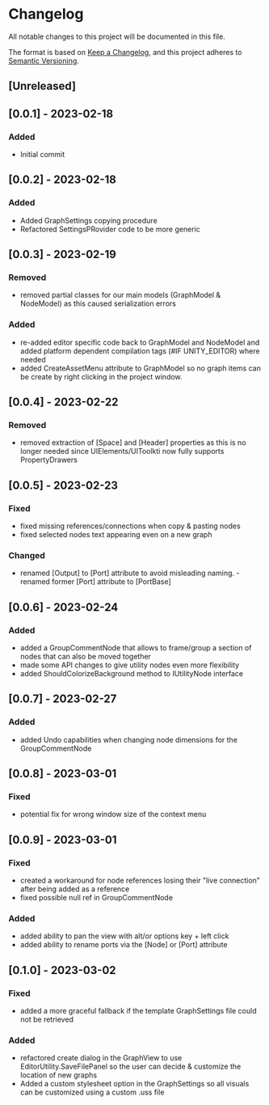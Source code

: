 # Changelog
All notable changes to this project will be documented in this file.

The format is based on [Keep a Changelog](https://keepachangelog.com/en/1.0.0/),
and this project adheres to [Semantic Versioning](https://semver.org/spec/v2.0.0.html).

## [Unreleased]

## [0.0.1] - 2023-02-18
### Added
- Initial commit

## [0.0.2] - 2023-02-18
### Added
- Added GraphSettings copying procedure
- Refactored SettingsPRovider code to be more generic

## [0.0.3] - 2023-02-19
### Removed
- removed partial classes for our main models (GraphModel & NodeModel) as this caused serialization errors
### Added
- re-added editor specific code back to GraphModel and NodeModel and added platform dependent compilation tags (#IF UNITY_EDITOR) where needed
- added CreateAssetMenu attribute to GraphModel so no graph items can be create by right clicking in the project window.

## [0.0.4] - 2023-02-22
### Removed
- removed extraction of [Space] and [Header] properties as this is no longer needed since UIElements/UIToolkti now fully supports PropertyDrawers

## [0.0.5] - 2023-02-23
### Fixed
- fixed missing references/connections when copy & pasting nodes
- fixed selected nodes text appearing even on a new graph
### Changed
- renamed [Output] to [Port] attribute to avoid misleading naming.
-renamed former [Port] attribute to [PortBase]

## [0.0.6] - 2023-02-24
### Added
- added a GroupCommentNode that allows to frame/group a section of nodes that can also be moved together
- made some API changes to give utility nodes even more flexibility
- added ShouldColorizeBackground method to IUtilityNode interface

## [0.0.7] - 2023-02-27
### Added
- added Undo capabilities when changing node dimensions for the GroupCommentNode

## [0.0.8] - 2023-03-01
### Fixed
- potential fix for wrong window size of the context menu

## [0.0.9] - 2023-03-01
### Fixed
- created a workaround for node references losing their "live connection" after being added as a reference
- fixed possible null ref in GroupCommentNode
### Added
- added ability to pan the view with alt/or options key + left click
- added ability to rename ports via the [Node] or [Port] attribute

## [0.1.0] - 2023-03-02
### Fixed
- added a more graceful fallback if the template GraphSettings file could not be retrieved
### Added
- refactored create dialog in the GraphView to use EditorUtility.SaveFilePanel so the user can decide & customize the location of new graphs
- Added a custom stylesheet option in the GraphSettings so all visuals can be customized using a custom .uss file